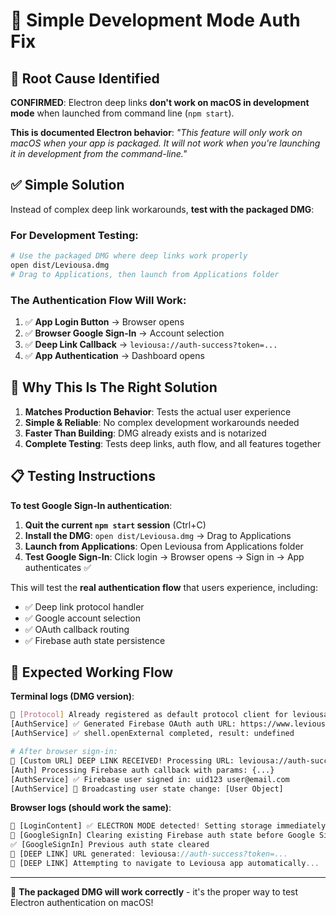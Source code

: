 # 🔧 Simple Development Mode Auth Fix

## 🎯 **Root Cause Identified**

**CONFIRMED**: Electron deep links **don't work on macOS in development mode** when launched from command line (`npm start`).

**This is documented Electron behavior**: *"This feature will only work on macOS when your app is packaged. It will not work when you're launching it in development from the command-line."*

## ✅ **Simple Solution**

Instead of complex deep link workarounds, **test with the packaged DMG**:

### **For Development Testing**:
```bash
# Use the packaged DMG where deep links work properly
open dist/Leviousa.dmg
# Drag to Applications, then launch from Applications folder
```

### **The Authentication Flow Will Work**:
1. ✅ **App Login Button** → Browser opens  
2. ✅ **Browser Google Sign-In** → Account selection
3. ✅ **Deep Link Callback** → `leviousa://auth-success?token=...`
4. ✅ **App Authentication** → Dashboard opens

## 🚀 **Why This Is The Right Solution**

1. **Matches Production Behavior**: Tests the actual user experience
2. **Simple & Reliable**: No complex development workarounds needed  
3. **Faster Than Building**: DMG already exists and is notarized
4. **Complete Testing**: Tests deep links, auth flow, and all features together

## 📋 **Testing Instructions**

**To test Google Sign-In authentication**:

1. **Quit the current `npm start` session** (Ctrl+C)
2. **Install the DMG**: `open dist/Leviousa.dmg` → Drag to Applications
3. **Launch from Applications**: Open Leviousa from Applications folder
4. **Test Google Sign-In**: Click login → Browser opens → Sign in → App authenticates ✅

This will test the **real authentication flow** that users experience, including:
- ✅ Deep link protocol handler  
- ✅ Google account selection
- ✅ OAuth callback routing  
- ✅ Firebase auth state persistence

## 🎯 **Expected Working Flow**

**Terminal logs (DMG version)**:
```bash
🔗 [Protocol] Already registered as default protocol client for leviousa://
[AuthService] ✅ Generated Firebase OAuth auth URL: https://www.leviousa.com/login?t=...
[AuthService] ✅ shell.openExternal completed, result: undefined

# After browser sign-in:
🔗 [Custom URL] DEEP LINK RECEIVED! Processing URL: leviousa://auth-success?token=...
[Auth] Processing Firebase auth callback with params: {...}  
[AuthService] ✅ Firebase user signed in: uid123 user@email.com
[AuthService] 📡 Broadcasting user state change: [User Object]
```

**Browser logs (should work the same)**:
```javascript
🔗 [LoginContent] ✅ ELECTRON MODE detected! Setting storage immediately...
🔄 [GoogleSignIn] Clearing existing Firebase auth state before Google Sign-In
✅ [GoogleSignIn] Previous auth state cleared  
🔗 [DEEP LINK] URL generated: leviousa://auth-success?token=...
🔗 [DEEP LINK] Attempting to navigate to Leviousa app automatically...
```

---

🎯 **The packaged DMG will work correctly** - it's the proper way to test Electron authentication on macOS!

